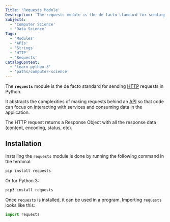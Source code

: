 ```yaml
---
Title: 'Requests Module'
Description: 'The requests module is the de facto standard for sending HTTP requests in Python.'
Subjects:
  - 'Computer Science'
  - 'Data Science'
Tags:
  - 'Modules'
  - 'APIs'
  - 'Strings'
  - 'HTTP'
  - 'Requests'
CatalogContent:
  - 'learn-python-3'
  - 'paths/computer-science'
---
```


The **`requests`** module is the de facto standard for sending [HTTP](https://www.codecademy.com/resources/docs/general/http) requests in Python.

It abstracts the complexities of making requests behind an [API](https://www.codecademy.com/resources/docs/general/api) so that code can focus on interacting with services and consuming data in the application.

The HTTP request returns a Response Object with all the response data (content, encoding, status, etc).

## Installation

Installing the `requests` module is done by running the following command in the terminal:

```bash
pip install requests
```

Or for Python 3:

```bash
pip3 install requests
```

Once `requests` is installed, it can be used in a program. Importing `requests` looks like this:

```py
import requests
```

